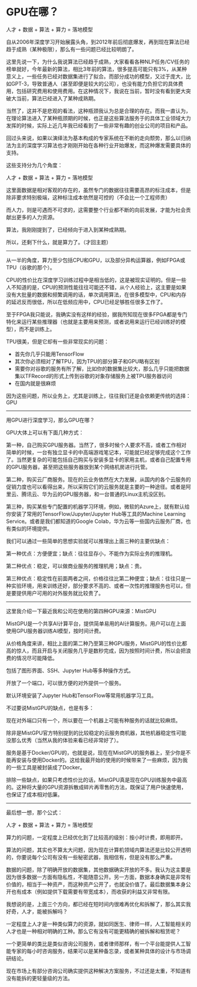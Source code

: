 # GPU在哪？

人才 + 数据 + 算法 + 算力 = 落地模型

自从2006年深度学习开始展露头角，到2012年前后彻底爆发，再到现在算法已经趋于成熟（某种极限），那么有一些问题已经比较明朗了。

这里先说一下，为什么我说算法已经趋于成熟，大家看看各种NLP任务/CV任务的榜单就好，今年最新的算法，相比3年前的算法，很多提高可能只有3%，从某种意义上，一些任务已经对数据集进行了拟合。而部分成功的模型，又过于庞大，比如GPT-3，导致普通人（甚至即便是较大的公司），也没有能力负担它的具体费用，包括研究费用和使用费用。在这种情况下，我说在当前，暂时没有看到更大突破大当前，算法已经进入了某种成熟期。

当然了，这并不是悲观的看法，这种瓶颈我认为总是合理的存在。而我一直认为，在理论算法进入了某种瓶颈期的时候，也正是这些算法服务于的具体工业领域大力发挥的时候，实际上近几年我已经看到了一些非常有趣的创业公司的项目和产品。

回过头来说，如果以演绎法为基本构成的专家系统在不断的走向颓势，那么以归纳法为主的深度学习算法也才刚刚开始在各种行业开始爆发，而这种爆发需要具体的支持。

这些支持分为几个角度：

人才 + 数据 + 算法 + 算力 = 落地模型

这里面数据是相对客观的存在的，虽然专门的数据往往需要高昂的标注成本，但是除非要求特别极端，这种标注成本依然是可控的（不会比一个工程师贵）

而人力，则是可遇而不可求的，这需要整个行业都不断的向前发展，才能为社会贡献出更多的人力资源。

算法，我刚刚提到了，已经倾向于进入到某种成熟期。

所以，还剩下什么，就是算力了。（才回主题）

---

从一半的角度，算力至少包括CPU和GPU，以及部分异构运算器，例如FPGA或TPU（谷歌的那个）。

CPU的性价比在深度学习训练过程中是相当低的，这是被现实证明的。但是一些人不知道的是，CPU的预测性能往往可能还不错，从个人经验上，这主要是如果没有大批量的数据和频繁调用的话，单次调用算法，在很多模型中，CPU和内存的延迟反而很低，所以在低频应用中，CPU已经足够胜任很多工作了。

至于FPGA我只能说，我确实没有这样的经验，据我所知现在很多FPGA都是专门特化来运行某些推理器（也就是主要用来预测，或者说用来运行已经训练好的模型），而不是训练上。

TPU很美，但是它却有一些非常现实的问题：

- 首先你几乎只能用TensorFlow
- 其次你必须相对了解TPU，因为TPU的部分算子和GPU略有区别
- 需要你对谷歌的服务有所了解，比如你的数据集比较大，那么几乎只能把数据集以TFRecord的形式上传到谷歌的对象存储服务上被TPU服务器访问
- 在国内就是很麻烦

因为这些问题，所以业务上，尤其是训练上，往往我们还是会依赖更传统的选择：GPU

---

用GPU进行深度学习，那么GPU在哪？

GPU大体上可以有下面几种方式：

第一种，自己购买GPU服务器。当然了，很多时候个人要求不高，或者工作相对简单的时候，一台有独立显卡的中高端游戏笔记本，可能就已经足够完成这个工作了。当然更复杂的可能包括自己购买与安装多显卡的家用主机，或者自己配置专用的GPU服务器，甚至把这些服务器放到某个网络机房进行托管。

第二种，购买云厂商服务。现在的云业务依然在大力发展，从国内的各个云服务的促销力度也可以看得出来，所以采购它们的云服务就是主要的一种途径。或者是阿里云、腾讯云、华为云的GPU服务器，和一台普通的Linux主机没区别。

第三种，购买某些专门配置的机器学习环境，例如，微软的Azure上，就有默认给你安装了常用的TensorFlow/Jupyter/Jupyter Hub等工具的Machine Learning Service。或者是我们都知道的Google Colab，华为云等一些国内云服务厂商，也有类似的环境提供。

我们可以通过一些简单的思想实验就可以推理出上面三种的主要优缺点：

第一种优点：方便便宜；缺点：往往显存小，不能作为实际业务的推理机。

第二种优点：稳定，可以做商业服务的推理机用；缺点：贵。

第三种优点：稳定性在前面两者之间，价格往往比第二种便宜；缺点：往往只是一种实验环境，用来训练还好，部分要求不高的、或者一次性的推理服务也可以，但是要提供用户可用的对外服务就比较贵了。

---

这里我介绍一下最近我和公司在使用的第四种GPU来源：MistGPU

MistGPU是一个共享AI计算平台，提供简单易用的AI计算服务。用户可以在上面使用GPU服务器训练AI模型，按时间计费。

从价格角度来讲，相比上面的第二种乃至第三种GPU服务，MistGPU的性价比都高的惊人，而且开启与关闭服务几乎是数秒完成，因为按照时间计费，所以会把浪费的情况尽可能降低。

包括了图形界面、SSH、Jupyter Hub等多种操作方式。

开放了一个端口，可以很方便的对外提供一个服务。

默认环境安装了Jupyter Hub和TensorFlow等常用机器学习工具。

不过要说MistGPU的缺点，也是有多：

现在对外端口只有一个，所以要在一个机器上可能有种服务的话就比较麻烦。

除非是MistGPU官方特别提到的比较稳定的云服务商机器，其他机器稳定性可能没那么优秀（当然从我的体验来看已经非常好了）。

服务是基于Docker/GPU的，也就是说，现在在MistGPU的服务器上，至少你是不能再安装与使用Docker的。这给我最开始的使用的时候带来了一些麻烦，因为我的一些工具是被封装成了Docker。

排除一些缺点，如果只考虑性价比的话，MistGPU真是现在GPU训练服务中最高的。这种将大量的GPU资源拆散成碎片再零售的方法，既保证了用户快速使用，也保证了成本相对低廉。

---

最后想一想，那个公式：

人才 + 数据 + 算法 + 算力 = 落地模型

算力的问题，一定程度上已经优化到了比较高的级别：按小时计费，即用即开。

算法的问题，其实也不算太大问题，因为现在计算机领域内算法还是比较公开透明的，你要说每个公司有没有一些秘密武器，我相信有，但是没有那么严重。

数据的问题，除了明确开放的数据集，其他数据确实开放的不多。我认为这主要是因为很多数据一方面有隐私性，不能随意公开。另一方面，数据本身确实是非常有价值的，相当于一种资产，而这种资产公开了，也就没价值了。最后数据集本身公开也有成本（例如提供下载需要有带宽成本），而收获的利益又非常有限。

我想说的是，上面三个方向，都已经在短时间内很难再优化和拆解了，那么其实我好奇，人才，能被拆解吗？

一定程度上人才是一种类似算力的资源，就如同医生、律师一样，人工智能相关的人才也是一种相对明确的工种。那么它有没有可能更精确的被拆解和租赁呢？

一个更简单的类比是类似咨询公司服务，或者律师那样，有一个平台能提供人工智能专家的每小时咨询服务，结果可以是某种备忘录，或者某种具体的设计与市场调研结论。

现在市场上有部分咨询公司确实提供这种解决方案服务，不过还是太重，不知道有没有能拆的更轻量级的方法。
